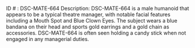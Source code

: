 ID # : DSC-MATE-664
Description: DSC-MATE-664 is a male humanoid that appears to be a typical theatre manager, with notable facial features including a Mouth Spot and Blue Clown Eyes. The subject wears a blue bandana on their head and sports gold earrings and a gold chain as accessories. DSC-MATE-664 is often seen holding a candy stick when not engaged in any managerial duties.